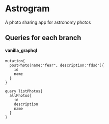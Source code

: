 # Astrogram
A photo sharing app for astronomy photos


## Queries for each branch

#### vanilla_graphql

```
mutation{
  postPhoto(name:"fear", description:"fdsd"){
    id
    name
  }
}
```


```
query listPhotos{
  allPhotos{
    id
    description
    name
  }
}

```